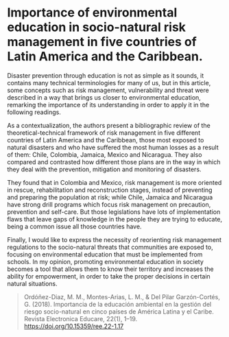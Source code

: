 #  Importance of environmental education in socio-natural risk management in five countries of Latin America and the Caribbean.

Disaster prevention through education is not as simple as it sounds, it contains many technical
terminologies for many of us, but in this article, some concepts such as risk management,
vulnerability and threat were described in a way that brings us closer to environmental education,
remarking the importance of its understanding in order to apply it in the following readings.

As a contextualization, the authors present a bibliographic review of the theoretical-technical
framework of risk management in five different countries of Latin America and the Caribbean, 
those most exposed to natural disasters and who have suffered the most human losses as a result 
of them: Chile, Colombia, Jamaica, Mexico and Nicaragua.  They also compared and contrasted how 
different those plans are in the way in which they deal with the prevention, mitigation and 
monitoring of disasters.

They found that in Colombia and Mexico, risk management is more oriented in rescue,
rehabilitation and reconstruction stages, instead of preventing and preparing the population at 
risk; while Chile, Jamaica and Nicaragua have strong drill programs which focus risk management
on precaution, prevention and self-care. But those legislations have lots of implementation flaws
that leave gaps of knowledge in the people they are trying to educate, being a common issue all 
those countries have.

Finally, I would like to express the necessity of reorienting risk management regulations to
the socio-natural threats that communities are exposed to, focusing on environmental education
that must be implemented from schools. In my opinion, promoting environmental education in society
becomes a tool that allows them to know their territory and increases the ability for empowerment,
in order to take the proper decisions in certain natural situations.

> Ordóñez-Diaz, M. M., Montes-Arias, L. M., & Del Pilar Garzón-Cortés, G. (2018). 
> Importancia de la educación ambiental en la gestión del riesgo socio-natural en cinco países de 
> América Latina y el Caribe. Revista Electronica Educare, 22(1), 1–19. 
> https://doi.org/10.15359/ree.22-1.17
